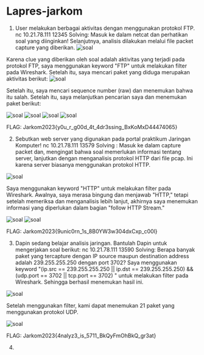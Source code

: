 # Lapres-jarkom
1. User melakukan berbagai aktivitas dengan menggunakan protokol FTP. nc 10.21.78.111 12345
   Solving: Masuk ke dalam netcat dan perhatikan soal yang diinginkan! Selanjutnya, analisis dilakukan melalui file packet capture yang diberikan.
![soal](https://github.com/Fanzapratama/Lapres-jarkom/blob/main/Screenshot%202023-09-22%20132011.png)

Karena clue yang diberikan oleh soal adalah aktivitas yang terjadi pada protokol FTP, saya menggunakan keyword "FTP" untuk melakukan filter pada Wireshark. Setelah itu, saya mencari paket yang diduga merupakan aktivitas berikut:
![soal](https://github.com/Fanzapratama/Lapres-jarkom/blob/main/Screenshot%202023-09-22%20144709.png)

Setelah itu, saya mencari sequence number (raw) dan menemukan bahwa itu salah. Setelah itu, saya melanjutkan pencarian saya dan menemukan paket berikut:

![soal](https://github.com/Fanzapratama/Lapres-jarkom/blob/main/Screenshot%202023-09-21%20184047.png)
![soal](https://github.com/Fanzapratama/Lapres-jarkom/blob/main/Screenshot%202023-09-21%20185033.png)
![soal](https://github.com/Fanzapratama/Lapres-jarkom/blob/main/Screenshot%202023-09-21%20184807.png)
![soal](https://github.com/Fanzapratama/Lapres-jarkom/blob/main/Screenshot%202023-09-21%20184818.png)

FLAG:	Jarkom2023{y0u_r_g00d_4t_4dr3ssing_BxKoMxD44474065}

2. Sebutkan web server yang digunakan pada portal praktikum Jaringan Komputer! nc 10.21.78.111 13579
   Solving : Masuk ke dalam capture packet dan, mengingat bahwa soal memerlukan informasi tentang server, lanjutkan dengan menganalisis protokol HTTP dari file pcap. Ini karena server biasanya menggunakan protokol HTTP.

![soal](https://github.com/Fanzapratama/Lapres-jarkom/blob/main/Screenshot%202023-09-22%20132539.png)

Saya menggunakan keyword "HTTP" untuk melakukan filter pada Wireshark. Awalnya, saya merasa bingung dan menjawab "HTTP," tetapi setelah memeriksa dan menganalisis lebih lanjut, akhirnya saya menemukan informasi yang diperlukan dalam bagian "follow HTTP Stream."

![soal](https://github.com/Fanzapratama/Lapres-jarkom/blob/main/2.1.png)
![soal](https://github.com/Fanzapratama/Lapres-jarkom/blob/main/2.2.png)

FLAG: Jarkom2023{9unic0rn_1s_8B0YW3w304dxCxp_c00l}

3.	Dapin sedang belajar analisis jaringan. Bantulah Dapin untuk mengerjakan soal berikut: nc 10.21.78.111 13590
   Solving: Berapa banyak paket yang tercapture dengan IP source maupun destination address adalah 239.255.255.250 dengan port 3702? Saya menggunakan keyword "(ip.src == 239.255.255.250 || ip.dst == 239.255.255.250) && 
   (udp.port == 3702 || tcp.port == 3702) " untuk melakukan filter pada Wireshark. Sehingga berhasil menemukan hasil ini.

![soal](https://github.com/Fanzapratama/Lapres-jarkom/blob/main/Screenshot%202023-09-21%20171312.png)

Setelah menggunakan filter, kami dapat menemukan 21 paket yang menggunakan protokol UDP.

![soal](https://github.com/Fanzapratama/Lapres-jarkom/blob/main/Screenshot%202023-09-21%20171232.png)

FLAG: Jarkom2023{4nalyz3_is_5711_BkQyFmOhBkQ_gr3at}

4. 
